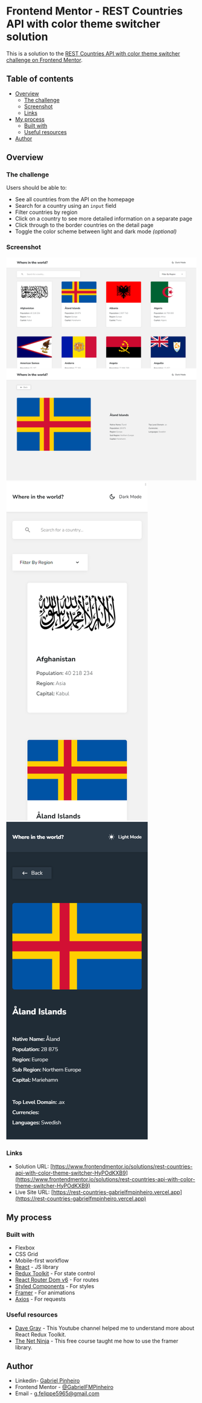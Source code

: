 # Frontend Mentor - REST Countries API with color theme switcher solution

This is a solution to the [REST Countries API with color theme switcher challenge on Frontend Mentor](https://www.frontendmentor.io/challenges/rest-countries-api-with-color-theme-switcher-5cacc469fec04111f7b848ca).

## Table of contents

-   [Overview](#overview)
    -   [The challenge](#the-challenge)
    -   [Screenshot](#screenshot)
    -   [Links](#links)
-   [My process](#my-process)
    -   [Built with](#built-with)
    -   [Useful resources](#useful-resources)
-   [Author](#author)

## Overview

### The challenge

Users should be able to:

-   See all countries from the API on the homepage
-   Search for a country using an `input` field
-   Filter countries by region
-   Click on a country to see more detailed information on a separate page
-   Click through to the border countries on the detail page
-   Toggle the color scheme between light and dark mode _(optional)_

### Screenshot

![](./design/rest-countries-desktop-home.png)
![](./design/rest-countries-desktop-details.png)
![](./design/rest-countries-mobile-home.png)
![](./design/rest-countries-mobile-details.png)

### Links

-   Solution URL: [https://www.frontendmentor.io/solutions/rest-countries-api-with-color-theme-switcher-HyPOdKXB9](https://www.frontendmentor.io/solutions/rest-countries-api-with-color-theme-switcher-HyPOdKXB9)
-   Live Site URL: [https://rest-countries-gabrielfmpinheiro.vercel.app](https://rest-countries-gabrielfmpinheiro.vercel.app)

## My process

### Built with

-   Flexbox
-   CSS Grid
-   Mobile-first workflow
-   [React](https://reactjs.org/) - JS library
-   [Redux Toolkit](https://redux-toolkit.js.org/) - For state control
-   [React Router Dom v6](https://reactrouter.com/docs/en/v6) - For routes
-   [Styled Components](https://styled-components.com/) - For styles
-   [Framer](https://www.framer.com/docs/introduction/) - For animations
-   [Axios](https://axios-http.com/docs/intro) - For requests

### Useful resources

-   [Dave Gray](https://www.youtube.com/watch?v=u3KlatzB7GM&t=665s) - This Youtube channel helped me to understand more about React Redux Toolkit.
-   [The Net Ninja](https://www.example.com) - This free course taught me how to use the framer library.

## Author

-   Linkedin- [Gabriel Pinheiro](https://www.linkedin.com/feed/)
-   Frontend Mentor - [@GabrielFMPinheiro](https://www.frontendmentor.io/profile/GabrielFMPinheiro)
-   Email - g.felippe5965@gmail.com
